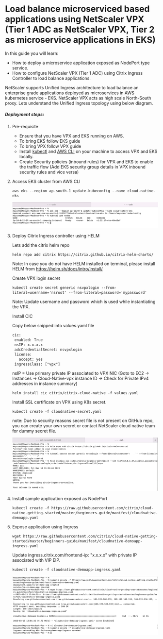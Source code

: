 # Load balance microserviced based applications using NetScaler VPX (Tier 1 ADC as NetScaler VPX, Tier 2 as microservice applications in EKS)

In this guide you will learn:

* How to deploy a microservice application exposed as NodePort type service.
* How to configure NetScaler VPX (Tier 1 ADC) using Citrix Ingress Controller to load balance applications.

NetScaler supports Unified Ingress architecture to load balance an enterprise grade applications deployed as microservices in AWS kubernetes service - EKS. NetScaler VPX acts as high scale North-South proxy. Lets understand the Unified Ingress topology using below diagram.


##### Deployment steps:

1. Pre-requisite

	* Ensure that you have VPX and EKS running on AWS.
	* To bring EKS follow EKS guide
	* To bring VPX follow VPX guide
	* Install [kubectl](https://kubernetes.io/docs/tasks/tools/#kubectl) and [AWS CLI](https://docs.aws.amazon.com/cli/latest/userguide/getting-started-install.html) on your machine to access VPX and EKS locally.
	* Create Security policies (inbound rules) for VPX and EKS to enable the traffic flow (Add EKS security group details in VPX inbound security rules and vice versa)

2. Access EKS cluster from AWS CLI

	```
	aws eks --region ap-south-1 update-kubeconfig --name cloud-native-eks
	```
	![eks](images/eks.png)


2. Deploy Citrix Ingress controller using HELM

	Lets add the citrix helm repo
	```
	helm repo add citrix https://citrix.github.io/citrix-helm-charts/
	```
	Note: In case you do not have HELM installed on terminal, please install HELM from https://helm.sh/docs/intro/install/ 

	
	Create VPX login secret
	```
	kubectl create secret generic nsvpxlogin --from-literal=username='nsroot' --from-literal=password='mypassword'
	```
	Note: Update username and password which is used while instantiating the VPX.

	Install CIC

	Copy below snipped into values.yaml file
	```
	cic:
     enabled: True
     nsIP: x.x.x.x
     adcCredentialSecret: nsvpxlogin
     license:
       accept: yes
     ingressClass: ["vpx"]
	```
	nsIP = Use primary private IP associated to VPX NIC (Goto to EC2 -> Instances -> Cloud-Native-vpx instance ID -> Check for Private IPv4 addresses in instance summary)

	```
	helm install cic citrix/citrix-cloud-native -f values.yaml
	```

	Install SSL certificate on VPX using K8s secret.
	```
	kubectl create -f cloudnative-secret.yaml
	```
	note: Due to security reasons secret file is not present on GitHub repo, you can create your own secret or contact NetScaler cloud native team for dummy secret file.

	![cic](images/cic.png)

3. Install sample application exposed as NodePort

	```
	kubectl create -f https://raw.githubusercontent.com/citrix/cloud-native-getting-started/master/beginners-guide/manifest/cloudnative-demoapp.yaml
	```

4. Expose application using Ingress

	```
	wget https://raw.githubusercontent.com/citrix/cloud-native-getting-started/master/beginners-guide/manifest/cloudnative-demoapp-ingress.yaml
	```

	Update ingress.citrix.com/frontend-ip: "x.x.x.x" with private IP associated with VIP EIP.

	```
	kubectl create -f cloudnative-demoapp-ingress.yaml
	```
	![demoapp-ingress](images/demoapp-ingress.png)

